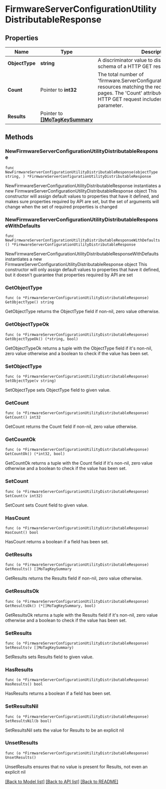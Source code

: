 # FirmwareServerConfigurationUtilityDistributableResponse

## Properties

Name | Type | Description | Notes
------------ | ------------- | ------------- | -------------
**ObjectType** | **string** | A discriminator value to disambiguate the schema of a HTTP GET response body. | 
**Count** | Pointer to **int32** | The total number of &#39;firmware.ServerConfigurationUtilityDistributable&#39; resources matching the request, accross all pages. The &#39;Count&#39; attribute is included when the HTTP GET request includes the &#39;$inlinecount&#39; parameter. | [optional] 
**Results** | Pointer to [**[]MoTagKeySummary**](MoTagKeySummary.md) |  | [optional] 

## Methods

### NewFirmwareServerConfigurationUtilityDistributableResponse

`func NewFirmwareServerConfigurationUtilityDistributableResponse(objectType string, ) *FirmwareServerConfigurationUtilityDistributableResponse`

NewFirmwareServerConfigurationUtilityDistributableResponse instantiates a new FirmwareServerConfigurationUtilityDistributableResponse object
This constructor will assign default values to properties that have it defined,
and makes sure properties required by API are set, but the set of arguments
will change when the set of required properties is changed

### NewFirmwareServerConfigurationUtilityDistributableResponseWithDefaults

`func NewFirmwareServerConfigurationUtilityDistributableResponseWithDefaults() *FirmwareServerConfigurationUtilityDistributableResponse`

NewFirmwareServerConfigurationUtilityDistributableResponseWithDefaults instantiates a new FirmwareServerConfigurationUtilityDistributableResponse object
This constructor will only assign default values to properties that have it defined,
but it doesn't guarantee that properties required by API are set

### GetObjectType

`func (o *FirmwareServerConfigurationUtilityDistributableResponse) GetObjectType() string`

GetObjectType returns the ObjectType field if non-nil, zero value otherwise.

### GetObjectTypeOk

`func (o *FirmwareServerConfigurationUtilityDistributableResponse) GetObjectTypeOk() (*string, bool)`

GetObjectTypeOk returns a tuple with the ObjectType field if it's non-nil, zero value otherwise
and a boolean to check if the value has been set.

### SetObjectType

`func (o *FirmwareServerConfigurationUtilityDistributableResponse) SetObjectType(v string)`

SetObjectType sets ObjectType field to given value.


### GetCount

`func (o *FirmwareServerConfigurationUtilityDistributableResponse) GetCount() int32`

GetCount returns the Count field if non-nil, zero value otherwise.

### GetCountOk

`func (o *FirmwareServerConfigurationUtilityDistributableResponse) GetCountOk() (*int32, bool)`

GetCountOk returns a tuple with the Count field if it's non-nil, zero value otherwise
and a boolean to check if the value has been set.

### SetCount

`func (o *FirmwareServerConfigurationUtilityDistributableResponse) SetCount(v int32)`

SetCount sets Count field to given value.

### HasCount

`func (o *FirmwareServerConfigurationUtilityDistributableResponse) HasCount() bool`

HasCount returns a boolean if a field has been set.

### GetResults

`func (o *FirmwareServerConfigurationUtilityDistributableResponse) GetResults() []MoTagKeySummary`

GetResults returns the Results field if non-nil, zero value otherwise.

### GetResultsOk

`func (o *FirmwareServerConfigurationUtilityDistributableResponse) GetResultsOk() (*[]MoTagKeySummary, bool)`

GetResultsOk returns a tuple with the Results field if it's non-nil, zero value otherwise
and a boolean to check if the value has been set.

### SetResults

`func (o *FirmwareServerConfigurationUtilityDistributableResponse) SetResults(v []MoTagKeySummary)`

SetResults sets Results field to given value.

### HasResults

`func (o *FirmwareServerConfigurationUtilityDistributableResponse) HasResults() bool`

HasResults returns a boolean if a field has been set.

### SetResultsNil

`func (o *FirmwareServerConfigurationUtilityDistributableResponse) SetResultsNil(b bool)`

 SetResultsNil sets the value for Results to be an explicit nil

### UnsetResults
`func (o *FirmwareServerConfigurationUtilityDistributableResponse) UnsetResults()`

UnsetResults ensures that no value is present for Results, not even an explicit nil

[[Back to Model list]](../README.md#documentation-for-models) [[Back to API list]](../README.md#documentation-for-api-endpoints) [[Back to README]](../README.md)


